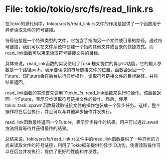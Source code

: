 # File: tokio/tokio/src/fs/read_link.rs

在Tokio的源代码中，tokio/src/fs/read_link.rs文件的作用是提供了一个函数用于异步读取文件的符号链接。

符号链接是一个特殊类型的文件，它包含了指向另一个文件或目录的路径。通过符号链接，我们可以在文件系统中创建一个指向其他文件或目录的快捷方式。而read_link函数可以用来读取符号链接文件的目标。

具体来说，read_link函数的实现使用了Tokio框架提供的异步IO功能。它的输入参数是一个路径path，表示要读取的符号链接文件的位置。函数会返回一个Future，该Future会在后台执行异步操作，读取符号链接文件的目标路径，并将结果返回。

read_link函数的实现首先调用了tokio_fs::read_link函数来执行IO操作。该函数返回一个Future，表示异步读取符号链接文件的操作。然后，使用tokio::task::spawn函数将读取链接文件的操作包装成一个异步任务。这样，整个操作将在后台执行，并且可以与其他异步操作并发执行。

read_link函数最终返回一个Future，表示异步操作的结果。用户可以通过.await方法将其等待并获得最终的结果。

总结来说，tokio/src/fs/read_link.rs文件中的read_link函数提供了一种异步的方式来读取文件的符号链接，利用了Tokio框架提供的异步IO功能，使得读取操作可以在后台并发执行，提供了更好的性能和并发性。

